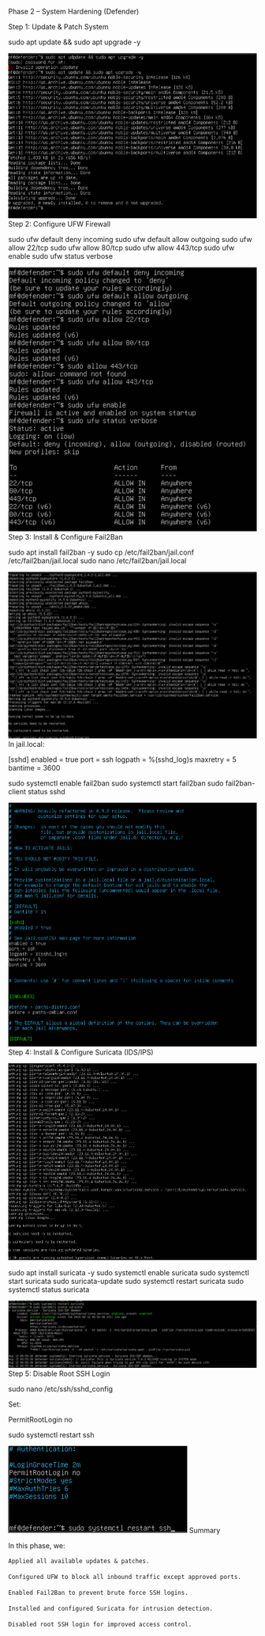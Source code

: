 Phase 2 – System Hardening (Defender)

Step 1: Update & Patch System

sudo apt update && sudo apt upgrade -y

![screenshotupdate](https://github.com/mfaustino4786/Offensive-and-Defensive-Cybersecurity-Project/blob/main/screenshots/01h.updateupgrade.png)
Step 2: Configure UFW Firewall

sudo ufw default deny incoming
sudo ufw default allow outgoing
sudo ufw allow 22/tcp
sudo ufw allow 80/tcp
sudo ufw allow 443/tcp
sudo ufw enable
sudo ufw status verbose

![install](https://github.com/mfaustino4786/Offensive-and-Defensive-Cybersecurity-Project/blob/main/screenshots/02.enableconfigfirewall.png)
Step 3: Install & Configure Fail2Ban

sudo apt install fail2ban -y
sudo cp /etc/fail2ban/jail.conf /etc/fail2ban/jail.local
sudo nano /etc/fail2ban/jail.local

![installfail](https://github.com/mfaustino4786/Offensive-and-Defensive-Cybersecurity-Project/blob/main/screenshots/03.fail2ban.png)
In jail.local:

[sshd]
enabled = true
port    = ssh
logpath = %(sshd_log)s
maxretry = 5
bantime = 3600

sudo systemctl enable fail2ban
sudo systemctl start fail2ban
sudo fail2ban-client status sshd

![configjail](https://github.com/mfaustino4786/Offensive-and-Defensive-Cybersecurity-Project/blob/main/screenshots/03b.jail.local2.png)
Step 4: Install & Configure Suricata (IDS/IPS)

![install](https://github.com/mfaustino4786/Offensive-and-Defensive-Cybersecurity-Project/blob/main/screenshots/04.installsuricata.png)

sudo apt install suricata -y
sudo systemctl enable suricata
sudo systemctl start suricata
sudo suricata-update
sudo systemctl restart suricata
sudo systemctl status suricata

![configsuri](https://github.com/mfaustino4786/Offensive-and-Defensive-Cybersecurity-Project/blob/main/screenshots/04.configsuricata.png)
Step 5: Disable Root SSH Login

sudo nano /etc/ssh/sshd_config

Set:

PermitRootLogin no

sudo systemctl restart ssh

![disablerootssh](https://github.com/mfaustino4786/Offensive-and-Defensive-Cybersecurity-Project/blob/main/screenshots/05.disablerootssh.png)
Summary

In this phase, we:

    Applied all available updates & patches.

    Configured UFW to block all inbound traffic except approved ports.

    Enabled Fail2Ban to prevent brute force SSH logins.

    Installed and configured Suricata for intrusion detection.

    Disabled root SSH login for improved access control.
